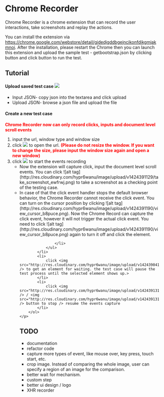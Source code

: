 # Chrome Recorder
Chrome Recorder is a chrome extension that can record the user interactions, take screenshots and replay the actions. 

You can install the extension via https://chrome.google.com/webstore/detail/gjdedjgddbgejncikonfdikgmjakmnoi. After the installation, please restart the Chrome then you can launch this extension and upload the sample test - getbootstrap.json by clicking  button and click  button to run the test.

## Tutorial 
<p align="center">
        <h4> Upload saved test case <img src="http://res.cloudinary.com/hypr6wanu/image/upload/v1424390416/input-upload_mtz115.png" /></h4>
        <ul>
            <li>
                Input JSON- copy json into the textarea and click upload
            </li>
            <li>
                Upload JSON- browse a json file and upload the file
            </li>
        </ul>
        <h4> Create a new test case </h4>
        <strong style="color:red">Chrome Recorder now can only  record clicks, inputs and document level scroll events</strong>
        <ol>
            <li>input the url, window type and window size</li>
            <li>
                click <img src="http://res.cloudinary.com/hypr6wanu/image/upload/v1424390991/open_url_sfe74h.png" /> to open the url. <strong style="color:red">
                    (Please do not resize the window. If you want to change the size, please input the window size again and open a new window)
                </strong>
            </li>
            <li>
                click <img src="http://res.cloudinary.com/hypr6wanu/image/upload/v1424391067/record_events_d9ih0o.png" /> to start the events recording
                <ul>
                    <li>
                        Now the extension will capture click, input the document level scroll events. You can click ![alt tag](http://res.cloudinary.com/hypr6wanu/image/upload/v1424391129/take_screenshot_ewfrwj.png) to take a screenshot as a checking point of the testing case.
                    </li>
                    <li>
                        In case of that the click event handler stops the default browser behavior, the Chrome Recorder cannot receive the click event. You can turn on the cursor position by clicking ![alt tag](http://res.cloudinary.com/hypr6wanu/image/upload/v1424391190/view_cursor_b8puce.png). Now the Chrome Record can capture the click event, however it will not trigger the actual click event. You need to click ![alt tag](http://res.cloudinary.com/hypr6wanu/image/upload/v1424391190/view_cursor_b8puce.png) again to turn it off and click the element.

                    </li>
                </ul>
            </li>
            <li>
                click <img src="http://res.cloudinary.com/hypr6wanu/image/upload/v1424390416/waitfor_tj3z26.png" /> to get an element for waiting. the test case will pause the test process until the selected element shows up.>
            </li>
            <li>
                click <img src="http://res.cloudinary.com/hypr6wanu/image/upload/v1424391318/stop_nnm3en.png" /> / <img src="http://res.cloudinary.com/hypr6wanu/image/upload/v1424391318/resume_gxo6te.png" /> button to stop /> resume the events capture
            </li>
        </ol>
    </p>

## TODO
- documentation
- refactor code
- capture more types of event, like mouse over, key press, touch start, etc.
- crop image. Instead of comparing the whole image, user can specify a region of an image for the comparison.
- better wait for mechanism. 
- custom step
- better ui design / logo
- XHR recorder
